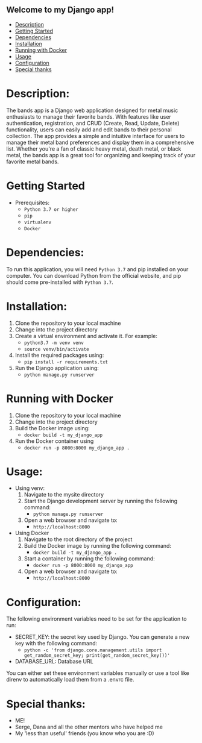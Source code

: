 ## Welcome to my Django app!
- [Description](#description)
- [Getting Started](#getting-started)
- [Dependencies](#dependencies)
- [Installation](#installation)
- [Running with Docker](#running-with-docker)
- [Usage](#usage)
- [Configuration](#configuration)
- [Special thanks](#special-thanks)

# Description: 
The bands app is a Django web application designed for metal music enthusiasts to manage their favorite bands. With features like user authentication, registration, and CRUD (Create, Read, Update, Delete) functionality, users can easily add and edit bands to their personal collection. The app provides a simple and intuitive interface for users to manage their metal band preferences and display them in a comprehensive list. Whether you're a fan of classic heavy metal, death metal, or black metal, the bands app is a great tool for organizing and keeping track of your favorite metal bands.

# Getting Started
- Prerequisites:  
	- ```Python 3.7 or higher``` 
	- ```pip``` 
	- ```virtualenv``` 
	- ```Docker```
# Dependencies:
To run this application, you will need ```Python 3.7``` and pip installed on your computer. You can download Python from the official website, and pip should come pre-installed with ```Python 3.7```.

# Installation:
1. Clone the repository to your local machine
2. Change into the project directory
3. Create a virtual environment and activate it. For example:
	- ```python3.7 -m venv venv```
	- ```source venv/bin/activate```
4. Install the required packages using: 
	- ```pip install -r requirements.txt```
5. Run the Django application using:
	- ```python manage.py runserver```	

# Running with Docker
1. Clone the repository to your local machine
2. Change into the project directory
3. Build the Docker image using: 
	- ```docker build -t my_django_app```
4. Run the Docker container using 
	- ```docker run -p 8000:8000 my_django_app .```
	
# Usage:
- Using venv:
	1. Navigate to the mysite directory  
	2. Start the Django development server by running the following command:  
		- ```python manage.py runserver```  
	3. Open a web browser and navigate to:  
		- ```http://localhost:8000```  
- Using Docker
	1. Navigate to the root directory of the project  
	2. Build the Docker image by running the following command:  
		- ```docker build -t my_django_app . ```   
	3. Start a container by running the following command:  
		- ```docker run -p 8000:8000 my_django_app```  
	4. Open a web browser and navigate to:  
		- ```http://localhost:8000```  

# Configuration:
The following environment variables need to be set for the application to run:  
- SECRET_KEY: the secret key used by Django. You can generate a new key with the following command:    
	- ```python -c 'from django.core.management.utils import get_random_secret_key; print(get_random_secret_key())' ```  
- DATABASE_URL: Database URL 

You can either set these environment variables manually or use a tool like direnv to automatically load them from a .envrc file.  

# Special thanks:
- ME! 
- Serge, Dana and all the other mentors who have helped me
- My 'less than useful' friends (you know who you are :D)

